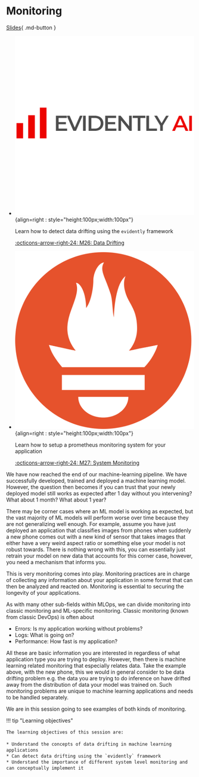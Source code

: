 # Monitoring

[Slides](../slides/Monitoring.pdf){ .md-button }

<div class="grid cards" markdown>

- ![](../figures/icons/evidentlyai.png){align=right : style="height:100px;width:100px"}

    Learn how to detect data drifting using the `evidently` framework

    [:octicons-arrow-right-24: M26: Data Drifting](data_drifting.md)

- ![](../figures/icons/prometheus.png){align=right : style="height:100px;width:100px"}

    Learn how to setup a prometheus monitoring system for your application

    [:octicons-arrow-right-24: M27: System Monitoring](monitoring.md)

</div>

We have now reached the end of our machine-learning pipeline. We have successfully developed, trained and deployed a
machine learning model. However, the question then becomes if you can trust that your newly deployed model still works
as expected after 1 day without you intervening? What about 1 month? What about 1 year?

There may be corner cases where an ML model is working as expected, but the vast majority of ML models will perform
worse over time because they are not generalizing well enough. For example, assume you have just deployed an application
that classifies images from phones when suddenly a new phone comes out with a new kind of sensor that takes images that
either have a very weird aspect ratio or something else your model is not robust towards. There is nothing wrong with
this, you can essentially just retrain your model on new data that accounts for this corner case, however, you need a
mechanism that informs you.

This is very monitoring comes into play. Monitoring practices are in charge of collecting any information about your
application in some format that can then be analyzed and reacted on. Monitoring is essential to securing the longevity
of your applications.

As with many other sub-fields within MLOps, we can divide monitoring into classic monitoring and ML-specific monitoring.
Classic monitoring (known from classic DevOps) is often about

- Errors: Is my application working without problems?
- Logs: What is going on?
- Performance: How fast is my application?

All these are basic information you are interested in regardless of what application type you are trying to deploy.
However, then there is machine learning related monitoring that especially relates data. Take the example above, with
the new phone, this we would in general consider to be data drifting problem e.g. the data you are trying to do
inference on have drifted away from the distribution of data your model was trained on. Such monitoring problems are
unique to machine learning applications and needs to be handled separately.

We are in this session going to see examples of both kinds of monitoring.

!!! tip "Learning objectives"

    The learning objectives of this session are:

    * Understand the concepts of data drifting in machine learning applications
    * Can detect data drifting using the `evidently` framework
    * Understand the importance of different system level monitoring and can conceptually implement it
